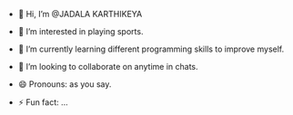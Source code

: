 - 👋 Hi, I’m @JADALA KARTHIKEYA
- 👀 I’m interested in playing sports.
- 🌱 I’m currently learning different programming skills to improve myself.
- 💞️ I’m looking to collaborate on anytime in chats.

- 😄 Pronouns: as you say.
- ⚡ Fun fact: ...

<!---
Karthikeya05-jk/Karthikeya05-jk is a ✨ special ✨ repository because its `README.md` (this file) appears on your GitHub profile.
You can click the Preview link to take a look at your changes.
--->
